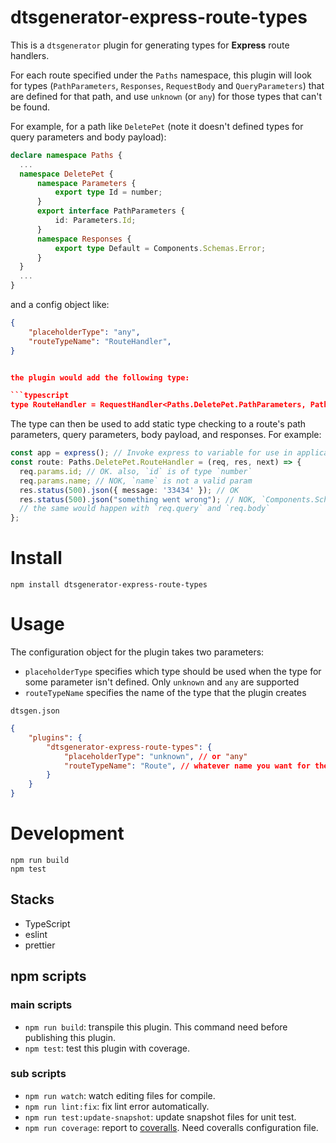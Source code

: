 # dtsgenerator-express-route-types

This is a `dtsgenerator` plugin for generating types for **Express** route handlers. 

For each route specified under the `Paths` namespace, this plugin will look for types (``PathParameters``, 
``Responses``, ``RequestBody`` and ``QueryParameters``) that are defined for that path, and use `unknown` (or `any`) for those 
types that can't be found.

For example, for a path like `DeletePet` (note it doesn't defined types for query parameters and body payload):

```typescript
declare namespace Paths {
  ...
  namespace DeletePet {
      namespace Parameters {
          export type Id = number;
      }
      export interface PathParameters {
          id: Parameters.Id;
      }
      namespace Responses {
          export type Default = Components.Schemas.Error;
      }
  }
  ...
}
```

and a config object like:

```json
{
    "placeholderType": "any",
    "routeTypeName": "RouteHandler",
}


the plugin would add the following type:

```typescript
type RouteHandler = RequestHandler<Paths.DeletePet.PathParameters, Paths.DeletePet.Responses.Default, any, any>;
```

The type can then be used to add static type checking to a route's path parameters, query parameters, body payload, and responses. For example:

```typescript
const app = express(); // Invoke express to variable for use in application
const route: Paths.DeletePet.RouteHandler = (req, res, next) => {
  req.params.id; // OK. also, `id` is of type `number`
  req.params.name; // NOK, `name` is not a valid param
  res.status(500).json({ message: '33434' }); // OK
  res.status(500).json("something went wrong"); // NOK, `Components.Schemas.Error` does not allow a string
  // the same would happen with `req.query` and `req.body`
};
```

# Install

```
npm install dtsgenerator-express-route-types
```

# Usage

The configuration object for the plugin takes two parameters:

- `placeholderType` specifies which type should be used when the type for some parameter isn't defined. Only `unknown` and `any` are supported
- `routeTypeName` specifies the name of the type that the plugin creates

`dtsgen.json`
```json
{
    "plugins": {
        "dtsgenerator-express-route-types": {
            "placeholderType": "unknown", // or "any"
            "routeTypeName": "Route", // whatever name you want for the express request handler type
        }
    }
}
```

# Development

```
npm run build
npm test
```

## Stacks

- TypeScript
- eslint
- prettier

## npm scripts

### main scripts

- `npm run build`: transpile this plugin. This command need before publishing this plugin.
- `npm test`: test this plugin with coverage.

### sub scripts

- `npm run watch`: watch editing files for compile.
- `npm run lint:fix`: fix lint error automatically.
- `npm run test:update-snapshot`: update snapshot files for unit test.
- `npm run coverage`: report to [coveralls](https://coveralls.io/). Need coveralls configuration file.
